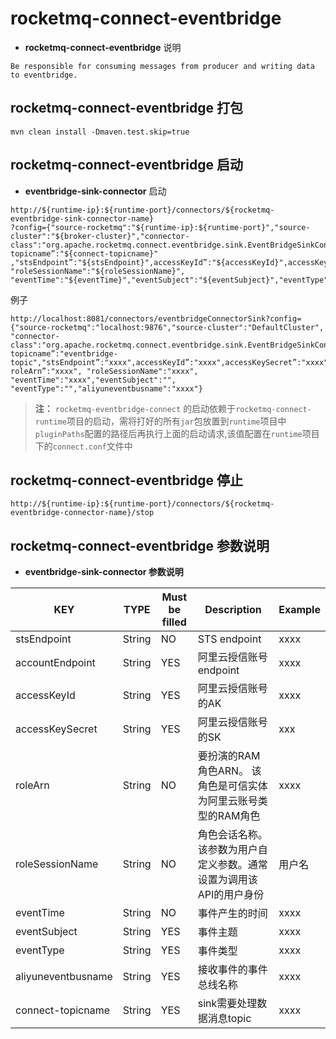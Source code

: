 # rocketmq-connect-eventbridge
* **rocketmq-connect-eventbridge** 说明
```
Be responsible for consuming messages from producer and writing data to eventbridge.
```

## rocketmq-connect-eventbridge 打包
```
mvn clean install -Dmaven.test.skip=true
```

## rocketmq-connect-eventbridge 启动

* **eventbridge-sink-connector** 启动

```
http://${runtime-ip}:${runtime-port}/connectors/${rocketmq-eventbridge-sink-connector-name}
?config={"source-rocketmq":"${runtime-ip}:${runtime-port}","source-cluster":"${broker-cluster}","connector-class":"org.apache.rocketmq.connect.eventbridge.sink.EventBridgeSinkConnector",“connect-topicname”:"${connect-topicname}"
,"stsEndpoint”:"${stsEndpoint}",accessKeyId”:"${accessKeyId}",accessKeySecret”:"${accessKeySecret}",roleArn”:"${roleArn}", "roleSessionName":"${roleSessionName}", "eventTime":"${eventTime}","eventSubject":"${eventSubject}","eventType":"${eventType}","aliyuneventbusname":"${aliyuneventbusname}"}
```

例子 
```
http://localhost:8081/connectors/eventbridgeConnectorSink?config={"source-rocketmq":"localhost:9876","source-cluster":"DefaultCluster",
"connector-class":"org.apache.rocketmq.connect.eventbridge.sink.EventBridgeSinkConnector",“connect-topicname”:"eventbridge-topic","stsEndpoint”:"xxxx",accessKeyId”:"xxxx",accessKeySecret”:"xxxx",
roleArn”:"xxxx", "roleSessionName":"xxxx", "eventTime":"xxxx","eventSubject":"", "eventType":"","aliyuneventbusname":"xxxx"}
```

>**注：** `rocketmq-eventbridge-connect` 的启动依赖于`rocketmq-connect-runtime`项目的启动，需将打好的所有`jar`包放置到`runtime`项目中`pluginPaths`配置的路径后再执行上面的启动请求,该值配置在`runtime`项目下的`connect.conf`文件中

## rocketmq-connect-eventbridge 停止

```
http://${runtime-ip}:${runtime-port}/connectors/${rocketmq-eventbridge-connector-name}/stop
```

## rocketmq-connect-eventbridge 参数说明
* **eventbridge-sink-connector 参数说明**

|         KEY            |  TYPE   | Must be filled | Description                      | Example
|------------------------|---------|----------------|----------------------------------|--|
|stsEndpoint             | String  | NO              | STS endpoint                       | xxxx|
|accountEndpoint         | String  | YES              | 阿里云授信账号 endpoint                       | xxxx|
|accessKeyId             | String  | YES             | 阿里云授信账号的AK                    | xxxx |
|accessKeySecret         | String  | YES             | 阿里云授信账号的SK                     | xxx |
|roleArn                 | String  | NO             | 要扮演的RAM角色ARN。 该角色是可信实体为阿里云账号类型的RAM角色                     | xxxx |
|roleSessionName         | String  | NO             | 角色会话名称。 该参数为用户自定义参数。通常设置为调用该API的用户身份                  | 用户名 |
|eventTime               | String  | NO              | 事件产生的时间                          | xxxx |
|eventSubject            | String  | YES             | 事件主题                          | xxxx |
|eventType               | String  | YES             | 事件类型                          | xxxx |
|aliyuneventbusname      | String  | YES             | 接收事件的事件总线名称                          | xxxx |
|connect-topicname       | String  | YES             | sink需要处理数据消息topic                     | xxxx |

